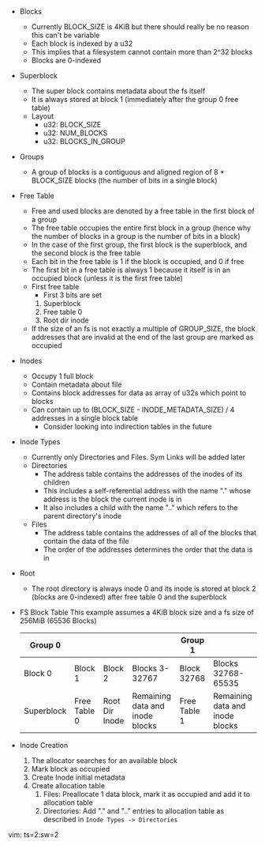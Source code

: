 * Blocks
  - Currently BLOCK_SIZE is 4KiB but there should really be no reason this can't be variable
  - Each block is indexed by a u32
  - This implies that a filesystem cannot contain more than 2^32 blocks
  - Blocks are 0-indexed

* Superblock
  - The super block contains metadata about the fs itself
  - It is always stored at block 1 (immediately after the group 0 free table)
  - Layout
    - u32: BLOCK_SIZE
    - u32: NUM_BLOCKS
    - u32: BLOCKS_IN_GROUP

* Groups
  - A group of blocks is a contiguous and aligned region of 8 * BLOCK_SIZE blocks (the number of bits in a single block)

* Free Table
  - Free and used blocks are denoted by a free table in the first block of a group
  - The free table occupies the entire first block in a group (hence why the number of blocks in a group is the number of bits in a block)
  - In the case of the first group, the first block is the superblock, and the second block is the free table
  - Each bit in the free table is 1 if the block is occupied, and 0 if free
  - The first bit in a free table is always 1 because it itself is in an occupied block (unless it is the first free table)
  - First free table
    - First 3 bits are set
    1. Superblock
    1. Free table 0
    1. Root dir inode
  - If the size of an fs is not exactly a multiple of GROUP_SIZE, the block addresses that are invalid at the end of the last group are marked as occupied

* Inodes
  - Occupy 1 full block
  - Contain metadata about file
  - Contains block addresses for data as array of u32s which point to blocks
  - Can contain up to (BLOCK_SIZE - INODE_METADATA_SIZE) / 4 addresses in a single block table
    - Consider looking into indirection tables in the future

* Inode Types
  - Currently only Directories and Files. Sym Links will be added later
  - Directories
    - The address table contains the addresses of the inodes of its children
    - This includes a self-referential address with the name "." whose address is the block the current inode is in
    - It also includes a child with the name ".." which refers to the parent directory's inode
  - Files
    - The address table contains the addresses of all of the blocks that contain the data of the file
    - The order of the addresses determines the order that the data is in

* Root
  - The root directory is always inode 0 and its inode is stored at block 2 (blocks are 0-indexed) after free table 0 and the superblock

* FS Block Table
  This example assumes a 4KiB block size and a fs size of 256MiB (65536 Blocks)

  |Group 0   |            |              |                               |Group 1     |                               |
  |----------|------------|--------------|-------------------------------|------------|-------------------------------|
  |Block 0   |Block 1     |Block 2       |Blocks 3-32767                 |Block 32768 |Blocks 32768-65535             |
  |Superblock|Free Table 0|Root Dir Inode|Remaining data and inode blocks|Free Table 1|Remaining data and inode blocks|

* Inode Creation
  1. The allocator searches for an available block
  2. Mark block as occupied
  3. Create Inode initial metadata
  4. Create allocation table
     1. Files: Preallocate 1 data block, mark it as occupied and add it to allocation table
     2. Directories: Add "." and ".." entries to allocation table as described in `Inode Types -> Directories`

vim: ts=2:sw=2
